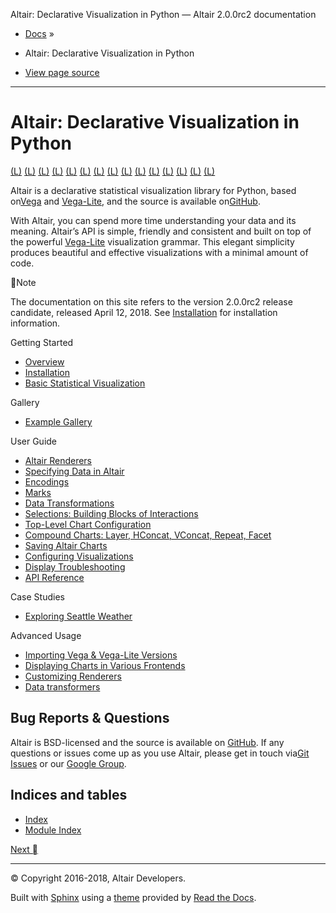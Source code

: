Altair: Declarative Visualization in Python — Altair 2.0.0rc2 documentation

- [Docs](https://altair-viz.github.io/#) »

- Altair: Declarative Visualization in Python

- [View page source](https://altair-viz.github.io/_sources/index.rst.txt)

* * *

# Altair: Declarative Visualization in Python

 [(L)](https://altair-viz.github.io/gallery/one_dot_per_zipcode.html)  [(L)](https://altair-viz.github.io/gallery/seattle_weather_interactive.html)  [(L)](https://altair-viz.github.io/gallery/choropleth_repeat.html)  [(L)](https://altair-viz.github.io/gallery/scatter_matrix.html)  [(L)](https://altair-viz.github.io/gallery/interactive_brush.html)  [(L)](https://altair-viz.github.io/gallery/interval_selection.html)  [(L)](https://altair-viz.github.io/gallery/bubble_plot.html)  [(L)](https://altair-viz.github.io/gallery/mutli_series_line.html)  [(L)](https://altair-viz.github.io/gallery/cumulative_wiki_donations.html)  [(L)](https://altair-viz.github.io/gallery/horizon_graph.html)  [(L)](https://altair-viz.github.io/gallery/candlestick_chart.html)  [(L)](https://altair-viz.github.io/gallery/falkensee.html)  [(L)](https://altair-viz.github.io/gallery/choropleth.html)  [(L)](https://altair-viz.github.io/gallery/slope_graph.html)  [(L)](https://altair-viz.github.io/gallery/us_population_over_time.html)

Altair is a declarative statistical visualization library for Python, based on[Vega](http://vega.github.io/vega) and [Vega-Lite](http://vega.github.io/vega-lite), and the source is available on[GitHub](http://github.com/altair-viz/altair).

With Altair, you can spend more time understanding your data and its meaning. Altair’s API is simple, friendly and consistent and built on top of the powerful [Vega-Lite](http://vega.github.io/vega-lite) visualization grammar. This elegant simplicity produces beautiful and effective visualizations with a minimal amount of code.

Note

The documentation on this site refers to the version 2.0.0rc2 release candidate, released April 12, 2018. See [Installation](https://altair-viz.github.io/getting_started/installation.html#installation) for installation information.

Getting Started

- [Overview](https://altair-viz.github.io/getting_started/overview.html)
- [Installation](https://altair-viz.github.io/getting_started/installation.html)
- [Basic Statistical Visualization](https://altair-viz.github.io/getting_started/starting.html)

Gallery

- [Example Gallery](https://altair-viz.github.io/gallery/index.html)

User Guide

- [Altair Renderers](https://altair-viz.github.io/user_guide/renderers.html)
- [Specifying Data in Altair](https://altair-viz.github.io/user_guide/data.html)
- [Encodings](https://altair-viz.github.io/user_guide/encoding.html)
- [Marks](https://altair-viz.github.io/user_guide/marks.html)
- [Data Transformations](https://altair-viz.github.io/user_guide/transform.html)
- [Selections: Building Blocks of Interactions](https://altair-viz.github.io/user_guide/selections.html)
- [Top-Level Chart Configuration](https://altair-viz.github.io/user_guide/configuration.html)
- [Compound Charts: Layer, HConcat, VConcat, Repeat, Facet](https://altair-viz.github.io/user_guide/compound_charts.html)
- [Saving Altair Charts](https://altair-viz.github.io/user_guide/saving_charts.html)
- [Configuring Visualizations](https://altair-viz.github.io/user_guide/config.html)
- [Display Troubleshooting](https://altair-viz.github.io/user_guide/troubleshooting.html)
- [API Reference](https://altair-viz.github.io/user_guide/API.html)

Case Studies

- [Exploring Seattle Weather](https://altair-viz.github.io/case_studies/exploring-weather.html)

Advanced Usage

- [Importing Vega & Vega-Lite Versions](https://altair-viz.github.io/user_guide/importing.html)
- [Displaying Charts in Various Frontends](https://altair-viz.github.io/user_guide/display_frontends.html)
- [Customizing Renderers](https://altair-viz.github.io/user_guide/custom_renderers.html)
- [Data transformers](https://altair-viz.github.io/user_guide/data_transformers.html)

## Bug Reports & Questions

Altair is BSD-licensed and the source is available on [GitHub](http://github.com/altair-viz/altair). If any questions or issues come up as you use Altair, please get in touch via[Git Issues](http://github.com/altair-viz/altair/issues) or our [Google Group](https://groups.google.com/forum/#!forum/altair-viz).

## Indices and tables

- [Index](https://altair-viz.github.io/genindex.html)
- [Module Index](https://altair-viz.github.io/py-modindex.html)

 [Next ](https://altair-viz.github.io/getting_started/overview.html)

* * *

© Copyright 2016-2018, Altair Developers.

Built with [Sphinx](http://sphinx-doc.org/) using a [theme](https://github.com/snide/sphinx_rtd_theme) provided by [Read the Docs](https://readthedocs.org/).